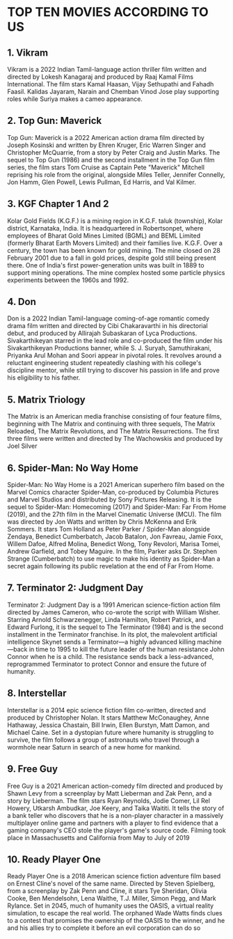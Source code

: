 # TOP TEN MOVIES ACCORDING TO US

## 1. Vikram

Vikram is a 2022 Indian Tamil-language action thriller film written and directed by Lokesh Kanagaraj and produced by Raaj Kamal Films International. The film stars Kamal Haasan, Vijay Sethupathi and Fahadh Faasil. Kalidas Jayaram, Narain and Chemban Vinod Jose play supporting roles while Suriya makes a cameo appearance.

## 2. Top Gun: Maverick

Top Gun: Maverick is a 2022 American action drama film directed by Joseph Kosinski and written by Ehren Kruger, Eric Warren Singer and Christopher McQuarrie, from a story by Peter Craig and Justin Marks. The sequel to Top Gun (1986) and the second installment in the Top Gun film series, the film stars Tom Cruise as Captain Pete "Maverick" Mitchell reprising his role from the original, alongside Miles Teller, Jennifer Connelly, Jon Hamm, Glen Powell, Lewis Pullman, Ed Harris, and Val Kilmer.

## 3. KGF Chapter 1 And 2

Kolar Gold Fields (K.G.F.) is a mining region in K.G.F. taluk (township), Kolar district, Karnataka, India. It is headquartered in Robertsonpet, where employees of Bharat Gold Mines Limited (BGML) and BEML Limited (formerly Bharat Earth Movers Limited) and their families live. K.G.F. Over a century, the town has been known for gold mining. The mine closed on 28 February 2001 due to a fall in gold prices, despite gold still being present there. One of India's first power-generation units was built in 1889 to support mining operations. The mine complex hosted some particle physics experiments between the 1960s and 1992.

## 4. Don

Don is a 2022 Indian Tamil-language coming-of-age romantic comedy drama film written and directed by Cibi Chakaravarthi in his directorial debut, and produced by Allirajah Subaskaran of Lyca Productions. Sivakarthikeyan starred in the lead role and co-produced the film under his Sivakarthikeyan Productions banner, while S. J. Suryah, Samuthirakani, Priyanka Arul Mohan and Soori appear in pivotal roles. It revolves around a reluctant engineering student repeatedly clashing with his college's discipline mentor, while still trying to discover his passion in life and prove his eligibility to his father.

## 5. Matrix Triology

The Matrix is an American media franchise consisting of four feature films, beginning with The Matrix and continuing with three sequels, The Matrix Reloaded, The Matrix Revolutions, and The Matrix Resurrections. The first three films were written and directed by The Wachowskis and produced by Joel Silver

## 6. Spider-Man: No Way Home

Spider-Man: No Way Home is a 2021 American superhero film based on the Marvel Comics character Spider-Man, co-produced by Columbia Pictures and Marvel Studios and distributed by Sony Pictures Releasing. It is the sequel to Spider-Man: Homecoming (2017) and Spider-Man: Far From Home (2019), and the 27th film in the Marvel Cinematic Universe (MCU). The film was directed by Jon Watts and written by Chris McKenna and Erik Sommers. It stars Tom Holland as Peter Parker / Spider-Man alongside Zendaya, Benedict Cumberbatch, Jacob Batalon, Jon Favreau, Jamie Foxx, Willem Dafoe, Alfred Molina, Benedict Wong, Tony Revolori, Marisa Tomei, Andrew Garfield, and Tobey Maguire. In the film, Parker asks Dr. Stephen Strange (Cumberbatch) to use magic to make his identity as Spider-Man a secret again following its public revelation at the end of Far From Home.

## 7. Terminator 2: Judgment Day

Terminator 2: Judgment Day is a 1991 American science-fiction action film directed by James Cameron, who co-wrote the script with William Wisher. Starring Arnold Schwarzenegger, Linda Hamilton, Robert Patrick, and Edward Furlong, it is the sequel to The Terminator (1984) and is the second installment in the Terminator franchise. In its plot, the malevolent artificial intelligence Skynet sends a Terminator—a highly advanced killing machine—back in time to 1995 to kill the future leader of the human resistance John Connor when he is a child. The resistance sends back a less-advanced, reprogrammed Terminator to protect Connor and ensure the future of humanity.

## 8. Interstellar

Interstellar is a 2014 epic science fiction film co-written, directed and produced by Christopher Nolan. It stars Matthew McConaughey, Anne Hathaway, Jessica Chastain, Bill Irwin, Ellen Burstyn, Matt Damon, and Michael Caine. Set in a dystopian future where humanity is struggling to survive, the film follows a group of astronauts who travel through a wormhole near Saturn in search of a new home for mankind.

## 9. Free Guy

Free Guy is a 2021 American action-comedy film directed and produced by Shawn Levy from a screenplay by Matt Lieberman and Zak Penn, and a story by Lieberman. The film stars Ryan Reynolds, Jodie Comer, Lil Rel Howery, Utkarsh Ambudkar, Joe Keery, and Taika Waititi. It tells the story of a bank teller who discovers that he is a non-player character in a massively multiplayer online game and partners with a player to find evidence that a gaming company's CEO stole the player's game's source code. Filming took place in Massachusetts and California from May to July of 2019

## 10. Ready Player One

Ready Player One is a 2018 American science fiction adventure film based on Ernest Cline's novel of the same name. Directed by Steven Spielberg, from a screenplay by Zak Penn and Cline, it stars Tye Sheridan, Olivia Cooke, Ben Mendelsohn, Lena Waithe, T.J. Miller, Simon Pegg, and Mark Rylance. Set in 2045, much of humanity uses the OASIS, a virtual reality simulation, to escape the real world. The orphaned Wade Watts finds clues to a contest that promises the ownership of the OASIS to the winner, and he and his allies try to complete it before an evil corporation can do so